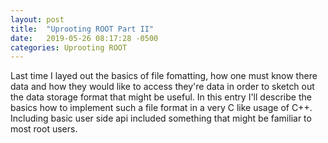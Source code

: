 ```yaml
---
layout: post
title:  "Uprooting ROOT Part II"
date:   2019-05-26 08:17:28 -0500
categories: Uprooting ROOT
---
```

 
Last time I layed out the basics of file fomatting, how one must know there data and how they would like to access they're data in order to sketch out the data storage format that might be useful.
In this entry I'll describe the basics how to implement such a file format in a very C like usage of C++. Including basic user side api included something that might be familiar to most root users.



